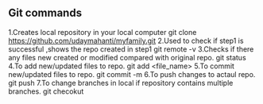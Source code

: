 Git commands
------------
1.Creates local repository in your local computer
   git clone https://github.com/udaymahanti/myfamily.git
2.Used to check if step1 is successful ,shows the repo created in step1
   git remote -v
3.Checks if there any files new created or modified compared with original repo.
   git status
4.To add new/updated files to repo.
   git add <file_name>
5.To commit new/updated files to repo.
   git commit -m <message>
6.To push changes to actaul repo.
   git push
7.To change branches in local if  repository contains multiple  branches.
   git checokut <branch>
